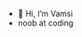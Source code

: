 - 👋 Hi, I’m Vamsi
-  noob at coding
<!---
mohanvamsims/mohanvamsims is a ✨ special ✨ repository because its `README.md` (this file) appears on your GitHub profile.
You can click the Preview link to take a look at your changes.
--->
